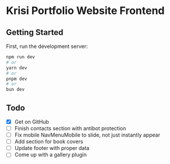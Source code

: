 # Krisi Portfolio Website Frontend

## Getting Started

First, run the development server:

```bash
npm run dev
# or
yarn dev
# or
pnpm dev
# or
bun dev
```

## Todo

- [x] Get on GitHub
- [ ] Finish contacts section with antibot protection
- [ ] Fix mobile NavMenuMobile to slide, not just instantly appear
- [ ] Add section for book covers
- [ ] Update footer with proper data
- [ ] Come up with a gallery plugin
